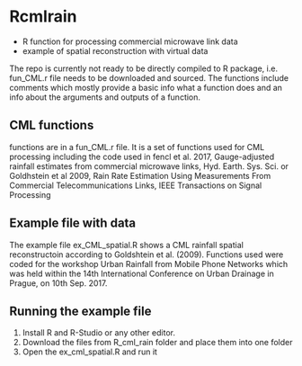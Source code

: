 # Rcmlrain
- R function for processing commercial microwave link data
- example of spatial reconstruction with virtual data

The repo is currently not ready to be directly compiled to R package, i.e. fun_CML.r file needs to be downloaded and sourced. The functions include comments which mostly provide a basic info what a function does and an info about the arguments and outputs of a function.

## CML functions
functions are in a fun_CML.r file. It is a set of functions used for CML processing including the code used in fencl et al. 2017, Gauge-adjusted rainfall estimates from commercial microwave links, Hyd. Earth. Sys. Sci. or Goldhstein et al 2009, Rain Rate Estimation Using Measurements From Commercial Telecommunications Links, IEEE Transactions on Signal Processing

## Example file with data
The example file ex_CML_spatial.R  shows a CML rainfall spatial reconstructoin according to  Goldshtein et al. (2009). Functions used were coded for the workshop Urban Rainfall from Mobile Phone Networks which was held within the 14th International Conference on Urban Drainage in Prague, on 10th Sep. 2017.

## Running the example file

1. Install R and R-Studio or any other editor.
2. Download the files from R_cml_rain folder and place them into one folder
3. Open the ex_cml_spatial.R and run it
